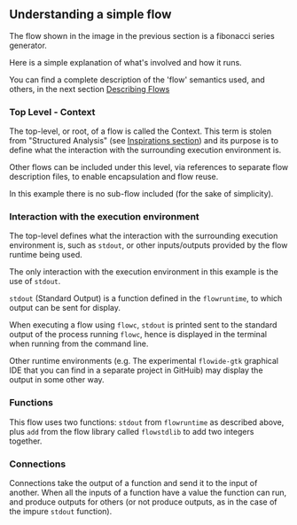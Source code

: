 ## Understanding a simple flow
The flow shown in the image in the previous section is a fibonacci series generator.

Here is a simple explanation of what's involved and how it runs. 

You can find a complete description of the 'flow' semantics used, and others, in the next 
section [Describing Flows](../describing/definition_overview.md)

### Top Level - Context
The top-level, or root, of a flow is called the Context. This term is stolen from 
"Structured Analysis" (see [Inspirations section](../introduction/inspirations.md)) and its
purpose is to define what the interaction with the surrounding execution environment is.

Other flows can be included under this level, via references to separate flow description files,
to enable encapsulation and flow reuse.

In this example there is no sub-flow included (for the sake of simplicity).

### Interaction with the execution environment
The top-level defines what the interaction with the surrounding execution environment is,
such as `stdout`, or other inputs/outputs provided by the flow runtime being used.

The only interaction with the execution environment in this example is the use of `stdout`.

`stdout` (Standard Output) is a function defined in the `flowruntime`, to which output can be sent for display.

When executing a flow using `flowc`, `stdout` is printed sent to the standard output of 
the process running `flowc`, hence is displayed in the terminal when running from the command line.

Other runtime environments (e.g. The experimental `flowide-gtk` graphical IDE that you can find in
a separate project in GitHuib) may display the output in some other way.

### Functions
This flow uses two functions: `stdout` from `flowruntime` as described above, plus `add` from the flow library
called `flowstdlib` to add two integers together.

### Connections
Connections take the output of a function and send it to the input of another. When all the inputs of a function
have a value the function can run, and produce outputs for others (or not produce outputs, as in the case of the 
impure `stdout` function).
